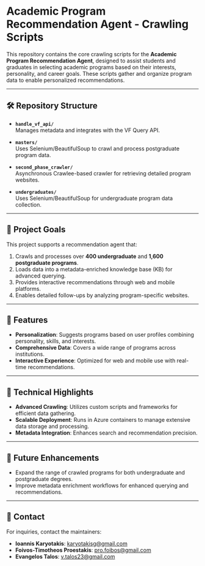 # Academic Program Recommendation Agent - Crawling Scripts

This repository contains the core crawling scripts for the **Academic Program Recommendation Agent**, designed to assist students and graduates in selecting academic programs based on their interests, personality, and career goals. These scripts gather and organize program data to enable personalized recommendations.

---

## 🛠️ Repository Structure

- **`handle_vf_api/`**  
  Manages metadata and integrates with the VF Query API.

- **`masters/`**  
  Uses Selenium/BeautifulSoup to crawl and process postgraduate program data.

- **`second_phase_crawler/`**  
  Asynchronous Crawlee-based crawler for retrieving detailed program websites.

- **`undergraduates/`**  
  Uses Selenium/BeautifulSoup for undergraduate program data collection.

---

## 🚀 Project Goals

This project supports a recommendation agent that:
1. Crawls and processes over **400 undergraduate** and **1,600 postgraduate programs**.
2. Loads data into a metadata-enriched knowledge base (KB) for advanced querying.
3. Provides interactive recommendations through web and mobile platforms.
4. Enables detailed follow-ups by analyzing program-specific websites.

---

## 🌟 Features
- **Personalization**: Suggests programs based on user profiles combining personality, skills, and interests.
- **Comprehensive Data**: Covers a wide range of programs across institutions.
- **Interactive Experience**: Optimized for web and mobile use with real-time recommendations.

---

## 🔧 Technical Highlights
- **Advanced Crawling**: Utilizes custom scripts and frameworks for efficient data gathering.
- **Scalable Deployment**: Runs in Azure containers to manage extensive data storage and processing.
- **Metadata Integration**: Enhances search and recommendation precision.

---

## 📝 Future Enhancements
- Expand the range of crawled programs for both undergraduate and postgraduate degrees.
- Improve metadata enrichment workflows for enhanced querying and recommendations.

---

## 💬 Contact
For inquiries, contact the maintainers:
- **Ioannis Karyotakis**: [karyotakisg@gmail.com](mailto:karyotakisg@gmail.com)
- **Foivos-Timotheos Proestakis**: [pro.foibos@gmail.com](mailto:pro.foibos@gmail.com)
- **Evangelos Talos**: [v.talos23@gmail.com](mailto:v.talos23@gmail.com)

